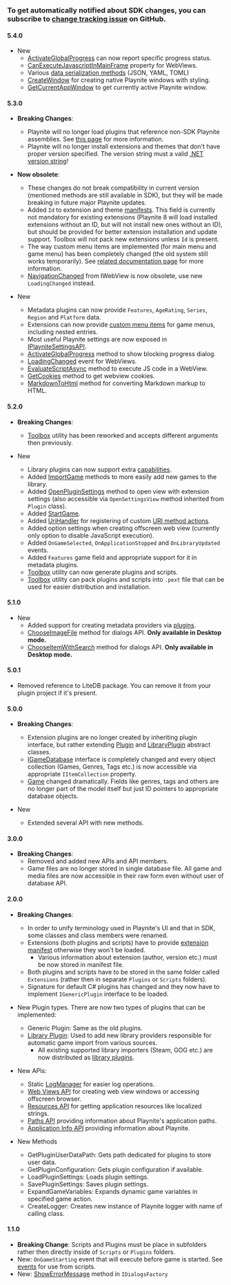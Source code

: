 ### To get automatically notified about SDK changes, you can subscribe to [change tracking issue](https://github.com/JosefNemec/Playnite/issues/1425) on GitHub.

#### 5.4.0

* New
  * [ActivateGlobalProgress](xref:Playnite.SDK.IDialogsFactory) can now report specific progress status.
  * [CanExecuteJavascriptInMainFrame](xref:Playnite.SDK.IWebView) property for WebViews.
  * Various [data serialization methods](xref:Playnite.SDK.Data.Serialization) (JSON, YAML, TOML)
  * [CreateWindow](xref:Playnite.SDK.IDialogsFactory) for creating native Playnite windows with styling.
  * [GetCurrentAppWindow](xref:Playnite.SDK.IDialogsFactory) to get currently active Playnite window.

#### 5.3.0

* **Breaking Changes**:
  * Playnite will no longer load plugins that reference non-SDK Playnite assemblies. See [this page](tutorials/plugins/plugins.md#referencing-playnite-assemblies) for more information.
  * Playnite will no longer install extensions and themes that don't have proper version specified. The version string must a valid [.NET version string](https://docs.microsoft.com/en-us/dotnet/api/system.version)!

* **Now obsolete**:

  * These changes do not break compatibility in current version (mentioned methods are still available in SDK), but they will be made breaking in future major Playnite updates.
  * Added `Id` to extension and theme [manifests](tutorials/extensionsManifest.md). This field is currently not mandatory for existing extensions (Playnite 8 will load installed extensions without an ID, but will not install new ones without an ID), but should be provided for better extension installation and update support. Toolbox will not pack new extensions unless `Id` is present.
  * The way custom menu items are implemented (for main menu and game menu) has been completely changed (the old system still works temporarily). See [related documentation page](tutorials/menus.md) for more information.
  * [NavigationChanged](xref:Playnite.SDK.IWebView) from IWebView is now obsolete, use new `LoadingChanged` instead.

* New
  * Metadata plugins can now provide `Features`, `AgeRating`, `Series`, `Region` and `Platform` data.
  * Extensions can now provide [custom menu items](tutorials/menus.md) for game menus, including nested entries.
  * Most useful Playnite settings are now exposed in [IPlayniteSettingsAPI](xref:Playnite.SDK.IPlayniteSettingsAPI).
  * [ActivateGlobalProgress](xref:Playnite.SDK.IDialogsFactory) method to show blocking progress dialog.
  * [LoadingChanged](xref:Playnite.SDK.IWebView) event for WebViews.
  * [EvaluateScriptAsync](xref:Playnite.SDK.IWebView) method to execute JS code in a WebView.
  * [GetCookies](xref:Playnite.SDK.IWebView) method to get webview cookies.
  * [MarkdownToHtml](xref:Playnite.SDK.Data.Markup.MarkdownToHtml(System.String)) method for converting Markdown markup to HTML.

#### 5.2.0

* **Breaking Changes**:
  * [Toolbox](tutorials/toolbox.md) utility has been reworked and accepts different arguments then previously.

* New
  * Library plugins can now support extra [capabilities](tutorials/plugins/libraryPlugins.md#capabilities).
  * Added [ImportGame](xref:Playnite.SDK.IGameDatabase.ImportGame(Playnite.SDK.Models.GameInfo)) methods to more easily add new games to the library.
  * Added [OpenPluginSettings](xref:Playnite.SDK.IMainViewAPI.OpenPluginSettings(System.Guid)) method to open view with extension settings (also accessible via `OpenSettingsView` method inherited from `Plugin` class).
  * Added [StartGame](xref:Playnite.SDK.IPlayniteAPI.StartGame(System.Guid)).
  * Added [UriHandler](xref:Playnite.SDK.IPlayniteAPI.UriHandler) for registering of custom [URI method actions](tutorials/plugins/uriSupport.md).
  * Added option settings when creating offscreen web view (currently only option to disable JavaScript execution).
  * Added `OnGameSelected`, `OnApplicationStopped` and `OnLibraryUpdated` events.
  * Added `Features` game field and appropriate support for it in metadata plugins.
  * [Toolbox](tutorials/toolbox.md) utility can now generate plugins and scripts.
  * [Toolbox](tutorials/toolbox.md) utility can pack plugins and scripts into `.pext` file that can be used for easier distribution and installation.

#### 5.1.0

* New
  * Added support for creating metadata providers via [plugins](tutorials/plugins/metadataPlugins.md).
  * [ChooseImageFile](xref:Playnite.SDK.IDialogsFactory) method for dialogs API. **Only available in Desktop mode.**
  * [ChooseItemWithSearch](xref:Playnite.SDK.IDialogsFactory) method for dialogs API. **Only available in Desktop mode.**

#### 5.0.1

* Removed reference to LiteDB package. You can remove it from your plugin project if it's present.


#### 5.0.0

* **Breaking Changes**:
  * Extension plugins are no longer created by inheriting plugin interface, but rather extending [Plugin](xref:Playnite.SDK.Plugins.Plugin) and [LibraryPlugin](xref:Playnite.SDK.Plugins.LibraryPlugin) abstract classes.
  * [IGameDatabase](xref:Playnite.SDK.IGameDatabase) interface is completely changed and every object collection (Games, Genres, Tags etc.) is now accessible via appropriate `IItemCollection` property.
  * [Game](xref:Playnite.SDK.Models.Game) changed dramatically. Fields like genres, tags and others are no longer part of the model itself but just ID pointers to appropriate database objects.

* New
  * Extended several API with new methods.

#### 3.0.0

* **Breaking Changes**:
  * Removed and added new APIs and API members.
  * Game files are no longer stored in single database file. All game and media files are now accessible in their raw form even without user of database API.

#### 2.0.0

* **Breaking Changes**:
  * In order to unify terminology used in Playnite's UI and that in SDK, some classes and class members were renamed.
  * Extensions (both plugins and scripts) have to provide [extension manifest](tutorials/extensionsManifest.md) otherwise they won't be loaded.
    * Various information about extension (author, version etc.) must be now stored in manifest file.
  * Both plugins and scripts have to be stored in the same folder called `Extensions` (rather then in separate `Plugins` or `Scripts` folders).
  * Signature for default C# plugins has changed and they now have to implement `IGenericPlugin` interface to be loaded.

* New Plugin types. There are now two types of plugins that can be implemented:
  * Generic Plugin: Same as the old plugins.
  * [Library Plugin](tutorials/plugins/libraryPlugins.md): Used to add new library providers responsible for automatic game import from various sources.
    * All existing supported library importers (Steam, GOG etc.) are now distributed as [library plugins](https://github.com/JosefNemec/Playnite/tree/master/source/Plugins).

* New APIs:
  * Static [LogManager](xref:Playnite.SDK.LogManager) for easier log operations.
  * [Web Views API](xref:Playnite.SDK.IWebView) for creating web view windows or accessing offscreen browser.
  * [Resources API](xref:Playnite.SDK.IPlayniteAPI.Resources) for getting application resources like localized strings.
  * [Paths API](xref:Playnite.SDK.IPlayniteAPI.Paths) providing information about Playnite's application paths.
  * [Application Info API](xref:Playnite.SDK.IPlayniteAPI.ApplicationInfo) providing information about Playnite.
  
* New Methods
  * GetPluginUserDataPath: Gets path dedicated for plugins to store user data.
  * GetPluginConfiguration: Gets plugin configuration if available.
  * LoadPluginSettings: Loads plugin settings.
  * SavePluginSettings: Saves plugin settings.
  * ExpandGameVariables: Expands dynamic game variables in specified game action.
  * CreateLogger: Creates new instance of Playnite logger with name of calling class.

#### 1.1.0

* **Breaking Change**: Scripts and Plugins must be place in subfolders rather then directly inside of `Scripts` or `Plugins` folders.
* New: `OnGameStarting` event that will execute before game is started. See [events](tutorials/scripts/scriptingEvents.md) for use from scripts.
* New: [ShowErrorMessage](xref:Playnite.SDK.IDialogsFactory.ShowErrorMessage(System.String,System.String)) method in `IDialogsFactory`